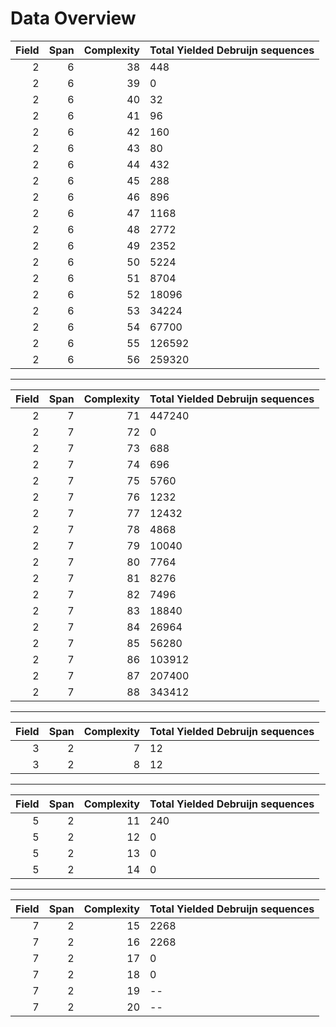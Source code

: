 # Data Overview

|   Field |   Span |   Complexity | Total Yielded Debruijn sequences   |
|--------:|-------:|-------------:|:-----------------------------------|
|       2 |      6 |           38 |               448                  |
|       2 |      6 |           39 |               0                    |
|       2 |      6 |           40 |               32                   |
|       2 |      6 |           41 |               96                   |
|       2 |      6 |           42 |               160                  |
|       2 |      6 |           43 |               80                   |
|       2 |      6 |           44 |               432                  |
|       2 |      6 |           45 |               288                  |
|       2 |      6 |           46 |               896                  |
|       2 |      6 |           47 |               1168                 |
|       2 |      6 |           48 |               2772                 |
|       2 |      6 |           49 |               2352                 |
|       2 |      6 |           50 |               5224                 |
|       2 |      6 |           51 |               8704                 |
|       2 |      6 |           52 |               18096                |
|       2 |      6 |           53 |               34224                |
|       2 |      6 |           54 |               67700                |
|       2 |      6 |           55 |               126592               |
|       2 |      6 |           56 |               259320               |
---
|   Field |   Span |   Complexity | Total Yielded Debruijn sequences   |
|--------:|-------:|-------------:|:-----------------------------------|
|       2 |      7 |           71 |                 447240             |
|       2 |      7 |           72 |                 0                  |
|       2 |      7 |           73 |                 688                |
|       2 |      7 |           74 |                 696                |
|       2 |      7 |           75 |                 5760               |
|       2 |      7 |           76 |                 1232               |
|       2 |      7 |           77 |                 12432              |
|       2 |      7 |           78 |                 4868               |
|       2 |      7 |           79 |                 10040              |
|       2 |      7 |           80 |                 7764               |
|       2 |      7 |           81 |                 8276               |
|       2 |      7 |           82 |                 7496               |
|       2 |      7 |           83 |                 18840              |
|       2 |      7 |           84 |                 26964              |
|       2 |      7 |           85 |                 56280              |
|       2 |      7 |           86 |                 103912             |
|       2 |      7 |           87 |                 207400             |
|       2 |      7 |           88 |                 343412             |
---
|   Field |   Span |   Complexity | Total Yielded Debruijn sequences   |
|--------:|-------:|-------------:|:-----------------------------------|
|       3 |      2 |            7 |                 12                 |
|       3 |      2 |            8 |                 12                 |
---
|   Field |   Span |   Complexity | Total Yielded Debruijn sequences   |
|--------:|-------:|-------------:|:-----------------------------------|
|       5 |      2 |           11 |                 240                |
|       5 |      2 |           12 |                 0                  |
|       5 |      2 |           13 |                 0                  |
|       5 |      2 |           14 |                 0                  |
---
|   Field |   Span |   Complexity | Total Yielded Debruijn sequences   |
|--------:|-------:|-------------:|:-----------------------------------|
|       7 |      2 |           15 |                 2268               |
|       7 |      2 |           16 |                 2268               |
|       7 |      2 |           17 |                 0                  |
|       7 |      2 |           18 |                 0                  |
|       7 |      2 |           19 |                 --                 |
|       7 |      2 |           20 |                 --                 |
